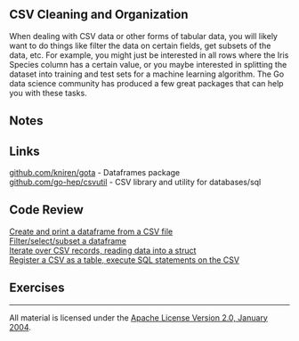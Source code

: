 ## CSV Cleaning and Organization

When dealing with CSV data or other forms of tabular data, you will likely want to do things like filter the data on certain fields, get subsets of the data, etc.  For example, you might just be interested in all rows where the Iris Species column has a certain value, or you maybe interested in splitting the dataset into training and test sets for a machine learning algorithm.  The Go data science community has produced a few great packages that can help you with these tasks.

## Notes

## Links

[github.com/kniren/gota](https://github.com/kniren/gota) - Dataframes package  
[github.com/go-hep/csvutil](https://github.com/go-hep/csvutil) - CSV library and utility for databases/sql

## Code Review

[Create and print a dataframe from a CSV file](example1/example1.go)  
[Filter/select/subset a dataframe](example2/example2.go)  
[Iterate over CSV records, reading data into a struct](example3/example3.go)  
[Register a CSV as a table, execute SQL statements on the CSV](example4/example4.go) 

## Exercises

___
All material is licensed under the [Apache License Version 2.0, January 2004](http://www.apache.org/licenses/LICENSE-2.0).
